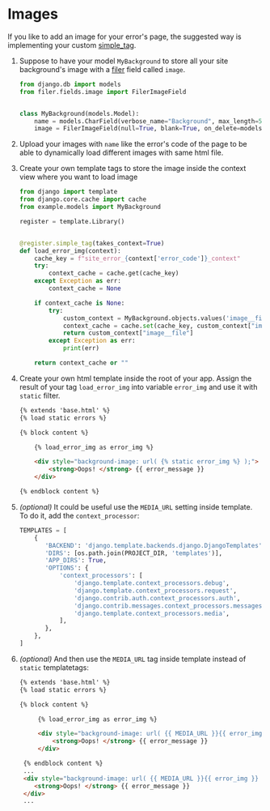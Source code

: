 # Images

If you like to add an image for your error's page, the suggested way is implementing your custom [simple_tag][simple_tag].

1. Suppose to have your model `MyBackground` to store all your site background's image with a [filer][django-filer] field called `image`.

    ``` python title="example/models.py"
    from django.db import models
    from filer.fields.image import FilerImageField


    class MyBackground(models.Model):
        name = models.CharField(verbose_name="Background", max_length=50, null=True)
        image = FilerImageField(null=True, blank=True, on_delete=models.CASCADE)
    ```

2. Upload your images with `name` like the error's code of the page to be able to dynamically load different images with same html file.

3. Create your own template tags to store the image inside the context view where you want to load image

    ``` python title="example/templatetags/errors.py"
    from django import template
    from django.core.cache import cache
    from example.models import MyBackground

    register = template.Library()


    @register.simple_tag(takes_context=True)
    def load_error_img(context):
        cache_key = f"site_error_{context['error_code']}_context"
        try:
            context_cache = cache.get(cache_key)
        except Exception as err:
            context_cache = None

        if context_cache is None:
            try:
                custom_context = MyBackground.objects.values('image__file').filter(name=context['error_code']).first()
                context_cache = cache.set(cache_key, custom_context["image__file"], timeout=86400)
                return custom_context["image__file"]
            except Exception as err:
                print(err)

        return context_cache or ""
    ```

4. Create your own html template inside the root of your app. Assign the result of your tag `load_error_img` into variable `error_img` and use it with `static` filter.

    ``` html title="example/template/errors.html"
    {% extends 'base.html' %}
    {% load static errors %}

    {% block content %}

        {% load_error_img as error_img %}

        <div style="background-image: url( {% static error_img %} );">
            <strong>Oops! </strong> {{ error_message }}
        </div>

    {% endblock content %}
    ```

5. *(optional)* It could be useful use the `MEDIA_URL` setting inside template. To do it, add the `context_processor`:
 
    ``` python title="settings.py" hl_lines="12"
    TEMPLATES = [
        {
           'BACKEND': 'django.template.backends.django.DjangoTemplates',
           'DIRS': [os.path.join(PROJECT_DIR, 'templates')],
           'APP_DIRS': True,
           'OPTIONS': {
               'context_processors': [
                   'django.template.context_processors.debug',
                   'django.template.context_processors.request',
                   'django.contrib.auth.context_processors.auth',
                   'django.contrib.messages.context_processors.messages',
                   'django.template.context_processors.media',
               ],
           },
        },
    ]
    ```

6. *(optional)* And then use the `MEDIA_URL` tag inside template instead of `static` templatetags:

   ``` html title="example/template/errors.html" hl_lines="8"
   {% extends 'base.html' %}
   {% load static errors %}

   {% block content %}

        {% load_error_img as error_img %}

        <div style="background-image: url( {{ MEDIA_URL }}{{ error_img }} );">
            <strong>Oops! </strong> {{ error_message }}
        </div>

    {% endblock content %}
    ...
    <div style="background-image: url( {{ MEDIA_URL }}{{ error_img }} );">
       <strong>Oops! </strong> {{ error_message }}
    </div>
    ...
    ```

[simple_tag]: https://docs.djangoproject.com/en/3.2/howto/custom-template-tags/#django.template.Library.simple_tag
[django-filer]: https://github.com/django-cms/django-filer
